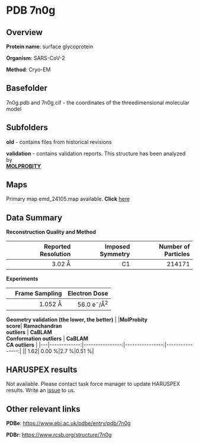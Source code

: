 # PDB 7n0g

## Overview

**Protein name**: surface glycoprotein

**Organism**: SARS-CoV-2

**Method**: Cryo-EM



## Basefolder

7n0g.pdb and 7n0g.cif - the coordinates of the threedimensional molecular model

## Subfolders



**old** - contains files from historical revisions

**validation** - contains validation reports. This structure has been analyzed by <br>  [**MOLPROBITY**](https://github.com/thorn-lab/coronavirus_structural_task_force/tree/master/pdb/surface_glycoprotein/SARS-CoV-2/7n0g/validation/molprobity)    



## Maps

Primary map emd_24105.map available. **Click** [here](http://ftp.wwpdb.org/pub/emdb/structures/EMD-24105/map/) 

## Data Summary
**Reconstruction Quality and Method**

|   | Reported Resolution | Imposed Symmetry | Number of Particles |
|---|-------------:|----------------:|--------------:|
|   |3.02 Å|C1|214171|

**Experiments**

|   | Frame Sampling | Electron Dose |
|---|-------------:|----------------:|
|   |1.052 Å|56.0 e<sup>-</sup>/Å<sup>2</sup>|

**Geometry validation (the lower, the better)**
|   |**MolProbity<br>score**| **Ramachandran<br>outliers** | **CaBLAM<br>Conformation outliers** | **CaBLAM<br>CA outliers** |
|---|-------------:|----------------:|----------------:|----------------:|
||  1.62|  0.00 %|2.7 %|0.51 %|

## HARUSPEX results

Not available. Please contact task force manager to update HARUSPEX results. Write an [issue](https://github.com/thorn-lab/coronavirus_structural_task_force/issues) to us.

## Other relevant links 
**PDBe**:  https://www.ebi.ac.uk/pdbe/entry/pdb/7n0g
 
**PDBr**: https://www.rcsb.org/structure/7n0g 
